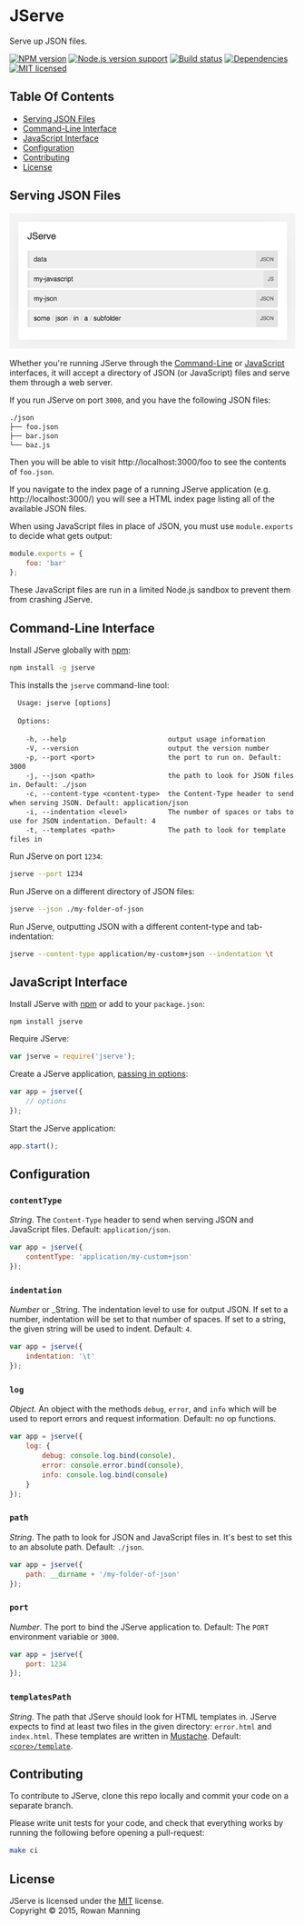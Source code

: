 
JServe
=======

Serve up JSON files.

[![NPM version][shield-npm]][info-npm]
[![Node.js version support][shield-node]][info-node]
[![Build status][shield-build]][info-build]
[![Dependencies][shield-dependencies]][info-dependencies]
[![MIT licensed][shield-license]][info-license]


Table Of Contents
-----------------

- [Serving JSON Files](#serving-json-files)
- [Command-Line Interface](#command-line-interface)
- [JavaScript Interface](#javascript-interface)
- [Configuration](#configuration)
- [Contributing](#contributing)
- [License](#license)


Serving JSON Files
------------------

![The JServe Index Page](screenshot.png)

Whether you're running JServe through the [Command-Line](#command-line-interface) or [JavaScript](#javascript-interface) interfaces, it will accept a directory of JSON (or JavaScript) files and serve them through a web server.

If you run JServe on port `3000`, and you have the following JSON files:

```
./json
├── foo.json
├── bar.json
└── baz.js
```

Then you will be able to visit http://localhost:3000/foo to see the contents of `foo.json`.

If you navigate to the index page of a running JServe application (e.g. http://localhost:3000/) you will see a HTML index page listing all of the available JSON files.

When using JavaScript files in place of JSON, you must use `module.exports` to decide what gets output:

```js
module.exports = {
    foo: 'bar'
};
```

These JavaScript files are run in a limited Node.js sandbox to prevent them from crashing JServe.


Command-Line Interface
----------------------

Install JServe globally with [npm][npm]:

```sh
npm install -g jserve
```

This installs the `jserve` command-line tool:

```
  Usage: jserve [options]

  Options:

    -h, --help                         output usage information
    -V, --version                      output the version number
    -p, --port <port>                  the port to run on. Default: 3000
    -j, --json <path>                  the path to look for JSON files in. Default: ./json
    -c, --content-type <content-type>  the Content-Type header to send when serving JSON. Default: application/json
    -i, --indentation <level>          The number of spaces or tabs to use for JSON indentation. Default: 4
    -t, --templates <path>             The path to look for template files in
```

Run JServe on port `1234`:

```sh
jserve --port 1234
```

Run JServe on a different directory of JSON files:

```sh
jserve --json ./my-folder-of-json
```

Run JServe, outputting JSON with a different content-type and tab-indentation:

```sh
jserve --content-type application/my-custom+json --indentation \t
```


JavaScript Interface
--------------------

Install JServe with [npm][npm] or add to your `package.json`:

```
npm install jserve
```

Require JServe:

```js
var jserve = require('jserve');
```

Create a JServe application, [passing in options](#configuration):

```js
var app = jserve({
    // options
});
```

Start the JServe application:

```js
app.start();
```


Configuration
-------------

### `contentType`

_String_. The `Content-Type` header to send when serving JSON and JavaScript files. Default: `application/json`.

```js
var app = jserve({
    contentType: 'application/my-custom+json'
});
```

### `indentation`

_Number_ or _String. The indentation level to use for output JSON. If set to a number, indentation will be set to that number of spaces. If set to a string, the given string will be used to indent. Default: `4`.

```js
var app = jserve({
    indentation: '\t'
});
```

### `log`

_Object_. An object with the methods `debug`, `error`, and `info` which will be used to report errors and request information. Default: no op functions.

```js
var app = jserve({
    log: {
        debug: console.log.bind(console),
        error: console.error.bind(console),
        info: console.log.bind(console)
    }
});
```

### `path`

_String_. The path to look for JSON and JavaScript files in. It's best to set this to an absolute path. Default: `./json`.

```js
var app = jserve({
    path: __dirname + '/my-folder-of-json'
});
```

### `port`

_Number_. The port to bind the JServe application to. Default: The `PORT` environment variable or `3000`.

```js
var app = jserve({
    port: 1234
});
```

### `templatesPath`

_String_. The path that JServe should look for HTML templates in. JServe expects to find at least two files in the given directory: `error.html` and `index.html`. These templates are written in [Mustache][mustache]. Default: [`<core>/template`](template).


Contributing
------------

To contribute to JServe, clone this repo locally and commit your code on a separate branch.

Please write unit tests for your code, and check that everything works by running the following before opening a pull-request:

```sh
make ci
```


License
-------

JServe is licensed under the [MIT][info-license] license.  
Copyright &copy; 2015, Rowan Manning



[mustache]: https://mustache.github.io/
[npm]: https://www.npmjs.com/

[info-dependencies]: https://gemnasium.com/rowanmanning/jserve
[info-license]: LICENSE
[info-node]: package.json
[info-npm]: https://www.npmjs.com/package/jserve
[info-build]: https://travis-ci.org/rowanmanning/jserve
[shield-dependencies]: https://img.shields.io/gemnasium/rowanmanning/jserve.svg
[shield-license]: https://img.shields.io/badge/license-MIT-blue.svg
[shield-node]: https://img.shields.io/node/v/jserve.svg?label=node.js+support
[shield-npm]: https://img.shields.io/npm/v/jserve.svg
[shield-build]: https://img.shields.io/travis/rowanmanning/jserve/master.svg
